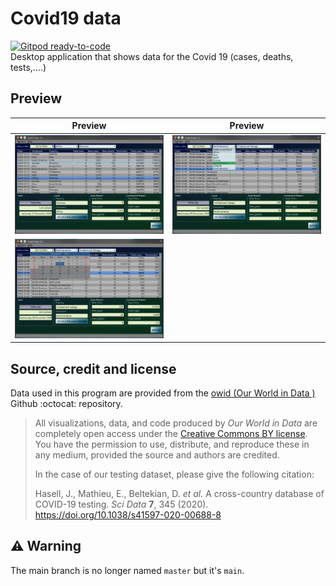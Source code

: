 # Covid19  data  
[![Gitpod ready-to-code](https://img.shields.io/badge/Gitpod-ready--to--code-blue?logo=gitpod)](https://gitpod.io/#https://github.com/faouziMohamed/covid-data)    
Desktop application that shows data for the Covid 19 (cases, deaths, tests,....)

## Preview

|Preview |Preview |
|:-:|:-:|
|![screenshot1](assets/screenshots/covid-data-1.png)|![screenshot1](assets/screenshots/covid-data-2.png) |
|![screenshot1](assets/screenshots/covid-data-3.png)||



## Source, credit and license

Data used in this program are provided from the [owid (Our World in Data )](https://raw.githubusercontent.com/owid/covid-19-data/master/public/data/owid-covid-data.csv) Github :octocat: repository.

> All visualizations, data, and code produced by *Our World in Data* are completely open access under the [Creative Commons BY license](https://creativecommons.org/licenses/by/4.0/). You have the permission to use, distribute, and reproduce these in any medium, provided the source and authors are credited.
>
> In the case of our testing dataset, please give the following citation:
>
> Hasell, J., Mathieu, E., Beltekian, D. *et al.* A cross-country database of COVID-19 testing. *Sci Data* **7**, 345 (2020). https://doi.org/10.1038/s41597-020-00688-8



## :warning: ​Warning

The main branch is no longer named `master` but it's `main`.
